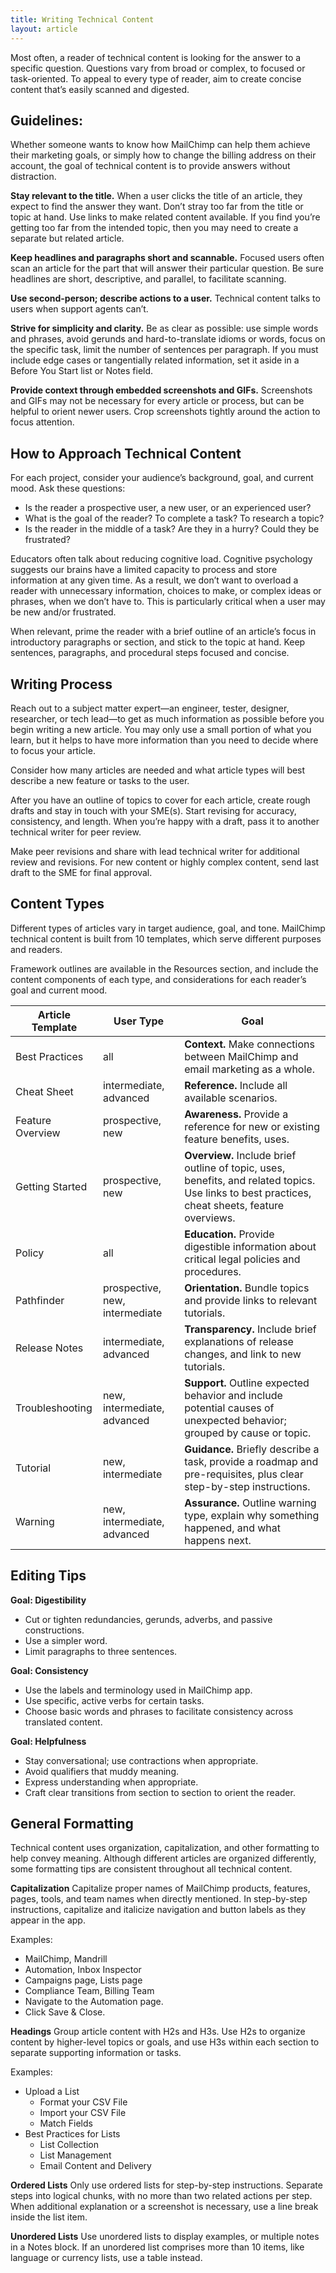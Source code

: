 ```yaml
---
title: Writing Technical Content
layout: article
---
```


Most often, a reader of technical content is looking for the answer to a specific question. Questions vary from broad or complex, to focused or task-oriented. To appeal to every type of reader, aim to create concise content that’s easily scanned and digested.

## Guidelines:

Whether someone wants to know how MailChimp can help them achieve their marketing goals, or simply how to change the billing address on their account, the goal of technical content is to provide answers without distraction.

**Stay relevant to the title.**
When a user clicks the title of an article, they expect to find the answer they want. Don’t stray too far from the title or topic at hand. Use links to make related content available. If you find you’re getting too far from the intended topic, then you may need to create a separate but related article.

**Keep headlines and paragraphs short and scannable.**
Focused users often scan an article for the part that will answer their particular question. Be sure headlines are short, descriptive, and parallel, to facilitate scanning.

**Use second-person; describe actions to a user.**
Technical content talks to users when support agents can’t.

**Strive for simplicity and clarity.**
Be as clear as possible: use simple words and phrases, avoid gerunds and hard-to-translate idioms or words, focus on the specific task, limit the number of sentences per paragraph. If you must include edge cases or tangentially related information, set it aside in a Before You Start list or Notes field.

**Provide context through embedded screenshots and GIFs.**
Screenshots and GIFs may not be necessary for every article or process, but can be helpful to orient newer users. Crop screenshots tightly around the action to focus attention.

## How to Approach Technical Content

For each project, consider your audience’s background, goal, and current mood. Ask these questions:

- Is the reader a prospective user, a new user, or an experienced user?
- What is the goal of the reader? To complete a task? To research a topic?
- Is the reader in the middle of a task? Are they in a hurry? Could they be frustrated?

Educators often talk about reducing cognitive load. Cognitive psychology suggests our brains have a limited capacity to process and store information at any given time. As a result, we don’t want to overload a reader with unnecessary information, choices to make, or complex ideas or phrases, when we don’t have to. This is particularly critical when a user may be new and/or frustrated.

When relevant, prime the reader with a brief outline of an article’s focus in introductory paragraphs or section, and stick to the topic at hand. Keep sentences, paragraphs, and procedural steps focused and concise.

## Writing Process

Reach out to a subject matter expert—an engineer, tester, designer, researcher, or tech lead—to get as much information as possible before you begin writing a new article. You may only use a small portion of what you learn, but it helps to have more information than you need to decide where to focus your article.

Consider how many articles are needed and what article types will best describe a new feature or tasks to the user.

After you have an outline of topics to cover for each article, create rough drafts and stay in touch with your SME(s). Start revising for accuracy, consistency, and length. When you’re happy with a draft, pass it to another technical writer for peer review.

Make peer revisions and share with lead technical writer for additional review and revisions. For new content or highly complex content, send last draft to the SME for final approval.

## Content Types

Different types of articles vary in target audience, goal, and tone. MailChimp technical content is built from 10 templates, which serve different purposes and readers.

Framework outlines are available in the Resources section, and include the content components of each type, and considerations for each reader’s goal and current mood.

| **Article Template** | **User Type**                  | **Goal**                                                                        |
| -------------------- | ----------------------         | ------------------------------------------------------------------------------- |
| Best Practices       | all                            | **Context.** Make connections between MailChimp and email marketing as a whole. |
| Cheat Sheet          | intermediate, advanced         | **Reference.** Include all available scenarios.                                 |
| Feature Overview     | prospective, new               | **Awareness.** Provide a reference for new or existing feature benefits, uses.  |
| Getting Started      | prospective, new               | **Overview.** Include brief outline of topic, uses, benefits, and related topics. Use links to best practices, cheat sheets, feature overviews. |
| Policy               | all                            | **Education.** Provide digestible information about critical legal policies and procedures. |
| Pathfinder           | prospective, new, intermediate | **Orientation.** Bundle topics and provide links to relevant tutorials.         |
| Release Notes        | intermediate, advanced         | **Transparency.** Include brief explanations of release changes, and link to new tutorials. |
| Troubleshooting      | new, intermediate, advanced    | **Support.** Outline expected behavior and include potential causes of unexpected behavior; grouped by cause or topic. |
| Tutorial             | new, intermediate              | **Guidance.** Briefly describe a task, provide a roadmap and pre-requisites, plus clear step-by-step instructions. |
| Warning              | new, intermediate, advanced    | **Assurance.** Outline warning type, explain why something happened, and what happens next. |

## Editing Tips

**Goal: Digestibility**
- Cut or tighten redundancies, gerunds, adverbs, and passive constructions.
- Use a simpler word.
- Limit paragraphs to three sentences.

**Goal: Consistency**
- Use the labels and terminology used in MailChimp app.
- Use specific, active verbs for certain tasks.
- Choose basic words and phrases to facilitate consistency across translated content.

**Goal: Helpfulness**
- Stay conversational; use contractions when appropriate.
- Avoid qualifiers that muddy meaning.
- Express understanding when appropriate.
- Craft clear transitions from section to section to orient the reader.

## General Formatting
Technical content uses organization, capitalization, and other formatting to help convey meaning. Although different articles are organized differently, some formatting tips are consistent throughout all technical content.

**Capitalization**
Capitalize proper names of MailChimp products, features, pages, tools, and team names when directly mentioned. In step-by-step instructions, capitalize and italicize navigation and button labels as they appear in the app.

Examples:
- MailChimp, Mandrill
- Automation, Inbox Inspector
- Campaigns page, Lists page
- Compliance Team, Billing Team
- Navigate to the Automation page.
- Click Save & Close.

**Headings**
Group article content with H2s and H3s. Use H2s to organize content by higher-level topics or goals, and use H3s within each section to separate supporting information or tasks.

Examples:
- Upload a List
  - Format your CSV File
  - Import your CSV File
  - Match Fields
- Best Practices for Lists
  - List Collection
  - List Management
  - Email Content and Delivery

**Ordered Lists**
Only use ordered lists for step-by-step instructions. Separate steps into logical chunks, with no more than two related actions per step. When additional explanation or a screenshot is necessary, use a line break inside the list item.

**Unordered Lists**
Use unordered lists to display examples, or multiple notes in a Notes block. If an unordered list comprises more than 10 items, like language or currency lists, use a table instead.
